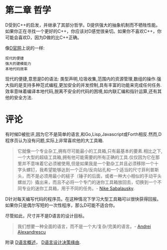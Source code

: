 # 第二章 哲学

D受到C++的启发，并继承了其部分哲学。D提供强大的抽象机制而不牺牲性能。如果你正在寻找一个更好的C++，你应该对D感觉很亲切。如果你不喜欢C++，你可能会喜欢D，因为D做的比C++正确。

像[D官网](http://dlang.org/)上说的一样:

    现代的便捷
    强大的建模能力
    本地代码效率

现代的便捷,意思是D的语法: 类型声明,垃圾收集,范围内的资源管理,数组的操作.强大指的是支持多种范式编程,更加安全的并发控制,具有丰富的功能来完成任何任务. 效率意味着编译本地代码,脱离不安全的代码的困境,如内联汇编和指针运算,还有其他的安全方法.

# 评论

有时候D被批评,因为它不是简单的语言,和Go,Lisp,Javascript或Forth相反.然而,D程序员认为没有问题,实际上非常喜欢他的大工具箱.


>它就像一个专业杂工,拥有尽可能最小的工具箱,只有最基本的要素.相比之下,一个大型的超级工具箱,拥有他可能需要的所有正确的工具.仅仅因为它在那里并不意味着它必须被使用,但是如果我是一个勤杂工并且必须移除一个十字头螺钉，我希望能够达到一个正向/反向钻孔和一个适当的尺寸菲利普斯头，而不是必须用最小的槌子（锤子的后面，或者一种大小相似的手动平头螺丝刀）撬出来，而且不必将一个专门的迷你工具箱放回去，切换到一个不同专业的迷你工具箱，用于不同的任务。- [Nike Sabalausky](http://forum.dlang.org/thread/ha4qpi$189h$1@digitalmars.com?page=3#post-ha8e27:242af:241:40digitalmars.com).


D针对每天编写代码的程序员。在这种情况下学习大型工具箱可以很快获得回报。如果你只是偶尔写短的一次性程序，那么D可能不适合你。

尽管如此，尺寸并不是D语言的设计目标。

>我们想要一种全面的语言，而不是一个大/复杂/完美的语言。- [Andrei Alexandrescu](http://www.youtube.com/watch?v=4M-0LFBP9AU)


附录
[D语言概述](http://dlang.org/overview.html)， [D语言设计决策缘由](http://dlang.org/rationale.html).
